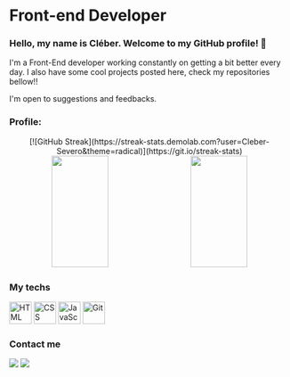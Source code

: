 ﻿

 # Front-end Developer

 ### Hello, my name is Cléber. Welcome to my GitHub profile! 👋

I'm a Front-End developer working constantly on getting a bit better every day. I also have some cool projects posted here, check my repositories bellow!! 

I'm open to suggestions and feedbacks.

### Profile:


<div align="center">
[![GitHub Streak](https://streak-stats.demolab.com?user=Cleber-Severo&theme=radical)](https://git.io/streak-stats) 
</div>

<div align="center">
  <img src="https://github-readme-stats.vercel.app/api?username=Cleber-severo&show_icons=true&theme=radical&include_all_commits=true&count_private=true" height=200 width=45% style="margin-right: 20px"  />
  <img src="https://github-readme-stats.vercel.app/api/top-langs/?username=Cleber-severo&theme=radical&layout=compact" height=200 width=45% />
</div>


### My techs
 <img alt="HTML" src="https://cdn.jsdelivr.net/gh/devicons/devicon/icons/html5/html5-original.svg" width=40 height=40 /> <img alt="CSS" src="https://cdn.jsdelivr.net/gh/devicons/devicon/icons/css3/css3-original.svg" width=40 height=40 /> <img alt="JavaScript" src="https://cdn.jsdelivr.net/gh/devicons/devicon/icons/javascript/javascript-original.svg" width=40 height=40 /> <img alt="Git" src="https://cdn.jsdelivr.net/gh/devicons/devicon/icons/git/git-original.svg" width=40 height=40 /> 


### Contact me 
<a href="mailto:clebersevero1998@gmail.com"><img src="https://img.shields.io/badge/Gmail-D14836?style=for-the-badge&logo=gmail&logoColor=white" target="_blank"></a> <a href="https://www.linkedin.com/in/cleber-severo/" target="_blank"><img src="https://img.shields.io/badge/-LinkedIn-%230077B5?style=for-the-badge&logo=linkedin&logoColor=white" target="_blank"></a>

